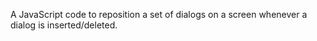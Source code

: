 A JavaScript code to reposition a set of dialogs on a screen whenever a dialog is inserted/deleted.
